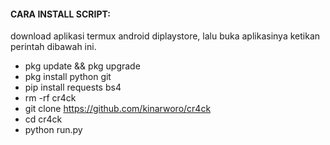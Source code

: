 #### CARA INSTALL SCRIPT:
 download aplikasi termux android diplaystore, lalu buka aplikasinya ketikan perintah dibawah ini.
  * pkg update && pkg upgrade
  * pkg install python git
  * pip install requests bs4
  * rm -rf cr4ck
  * git clone https://github.com/kinarworo/cr4ck
  * cd cr4ck
  * python run.py
